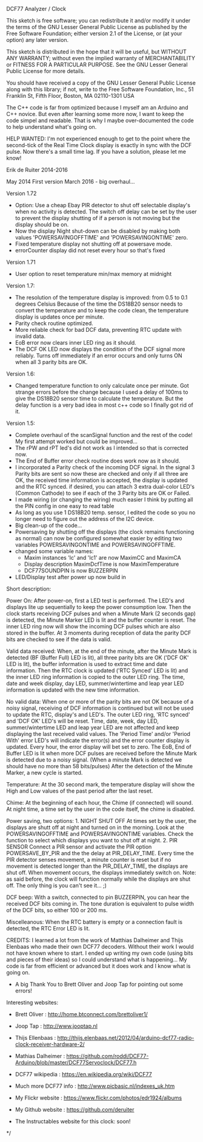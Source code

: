  DCF77 Analyzer / Clock


 This sketch is free software; you can redistribute it and/or
 modify it under the terms of the GNU Lesser General Public
 License as published by the Free Software Foundation; either
 version 2.1 of the License, or (at your option) any later version.
 
 This sketch is distributed in the hope that it will be useful,
 but WITHOUT ANY WARRANTY; without even the implied warranty of
 MERCHANTABILITY or FITNESS FOR A PARTICULAR PURPOSE.  See the GNU
 Lesser General Public License for more details.
 
 You should have received a copy of the GNU Lesser General Public
 License along with this library; if not, write to the Free Software
 Foundation, Inc., 51 Franklin St, Fifth Floor, Boston, MA  02110-1301  USA
 
 
 The C++ code is far from optimized because I myself am an Arduino and C++ novice.
 But even after learning some more now, I want to keep the code simpel and readable.
 That is why I maybe over-documented the code to help understand what's going on.

 HELP WANTED: 
 I'm not experienced enough to get to the point where the second-tick
 of the Real Time Clock display is exactly in sync with the DCF pulse.
 Now there's a small time lag.
 If you have a solution, please let me know! 
 

 Erik de Ruiter
 2014-2016
   
 

 May 2014 First version
 March 2016 - big overhaul...


 Version 1.72
 - Option: Use a cheap Ebay PIR detector to shut off selectable display's when no activity is detected. 
   The switch off delay can be set by the user to prevent the display shutting of if a person
   is not moving but the display should be on.
 - Now the display Night shut-down can be disabled by making both values 'POWERSAVINGOFFTIME'
   and 'POWERSAVINGONTIME' zero. 
 - Fixed temperature display not shutting off at powersave mode.  
 - errorCounter display did not reset every hour so that's fixed

 Version 1.71
 - User option to reset temperature min/max memory at midnight

 Version 1.7:
 - The resolution of the temperature display is improved: from 0.5 to 0.1 degrees Celsius
   Because of the time the DS18B20 sensor needs to convert the temperature and to keep the code clean, 
   the temperature display is updates once per minute.
 - Parity check routine optimized. 
 - More reliable check for bad DCF data, preventing RTC update with invalid data.
 - EoB error now clears inner LED ring as it should.
 - The DCF OK LED now displays the condition of the DCF signal more reliably. Turns off immediately if an error occurs
   and only turns ON when all 3 parity bits are OK.

 Version 1.6:
 - Changed temperature function to only calculate once per minute. Got strange errors before the change because
   I used a delay of 100ms to give the DS18B20 sensor time to calculate the temperature. But the delay function is
   a very bad idea in most c++ code so I finally got rid of it.

 Version 1.5:
 - Complete overhaul of the scanSignal function and the rest of the code! My first attempt worked but could be improved...
 - The rPW and rPT led's did not work as I intended so that is corrected now.
 - The End of Buffer error check routine does work now as it should.
 - I incorporated a Parity check of the incoming DCF signal. In the signal 3 Parity bits are sent so now these are
   checked and only if all three are OK, the received time information is accepted, the display is updated and the RTC synced.
   if desired, you can attach 3 extra dual-color LED's (Common Cathode) to see if each of the 3 Parity bits are OK or Failed.
 - I made wiring (or changing the wiring) much easier I think by putting all the PIN config in one easy to read table
 - As long as you use 1 DS18B20 temp. sensor, I edited the code so you no longer need to figure out the address of the I2C device.
 - Big clean-up of the code...
 - Powersaving by shutting off the displays (the clock remains functioning as normal)
   can now be configured somewhat easier by editing two variables POWERSAVINGONTIME and POWERSAVINGOFFTIME.
 - changed some variable names:
   - Maxim instances 'lc' and 'lc1' are now MaximCC and MaximCA
   - Display description MaximDcfTime is now MaximTemperature 
   - DCF77SOUNDPIN is now BUZZERPIN
 - LED/Display test after power up now build in
 


  Short description:
   
  Power On:
    After power-on, first a LED test is performed. The LED's and displays lite up sequentially to keep the power consumption low.
    Then the clock starts receiving DCF pulses and when a Minute Mark (2 seconds gap) is detected, the Minute Marker LED is lit
    and the buffer counter is reset. The inner LED ring now will show the incoming DCF pulses which are also stored in the buffer.
    At 3 moments during reception of data the parity DCF bits are checked to see if the data is valid.

  Valid data received:
    When, at the end of the minute, after the Minute Mark is detected (BF (Buffer Full) LED is lit), all three parity bits are OK
    ('DCF OK' LED is lit), the buffer information is used to extract time and date information. 
    Then the RTC clock is updated ('RTC Synced' LED is lit) and the inner LED ring information is copied to the outer LED ring. 
    The time, date and week display, day LED, summer/wintertime and leap year LED information is updated with the new time information.

  No valid data:
    When one or more of the parity bits are not OK because of a noisy signal, receiving of DCF information is continued but
    will not be used to update the RTC, display's and LED's. The outer LED ring, 'RTC synced' and 'DCF OK' LED's will be reset. 
    Time, date, week, day LED, summer/wintertime LED and leap year LED are not affected and keep displaying the last received valid values.
    The 'Period Time' and/or 'Period With' error LED's will indicate the error(s) and the error counter display is updated. 
    Every hour, the error display will bet set to zero. 
    The EoB, End of Buffer LED is lit when more DCF pulses are received before the Minute Mark is detected due to a noisy signal.
    (When a minute Mark is detected we should have no more than 58 bits/pulses) 
    After the detection of the Minute Marker, a new cycle is started.
 
  Temperature:
    At the 30 second mark, the temperature display will show the High and Low values of the past period after the last reset.
  
  Chime:
    At the beginning of each hour, the Chime (if connected) will sound. 
    At night time, a time set by the user in the code itself, the chime is disabled.

  Power saving, two options:
    1. NIGHT SHUT OFF
       At times set by the user, the displays are shutt off at night and turned on in the morning.
       Look at the POWERSAVINGOFFTIME and POWERSAVINGONTIME variables. 
       Check the function <turnDisplaysOff> to select which displays you want to shut off at night.
    2. PIR SENSOR
       Connect a PIR sensor and activate the PIR option POWERSAVE_BY_PIR and the the delay at PIR_DELAY_TIME.
       Every time the PIR detector senses movement, a minute counter is reset but if no movement is detected
       longer than the PIR_DELAY_TIME, the displays are shut off. 
       When movement occurs, the displays immediately switch on. 
    Note: as said before, the clock will function normally while the displays are shut off. 
    The only thing is you can't see it... ;)

  DCF beep:
    With a switch, connected to pin BUZZERPIN, you can hear the received DCF bits coming in. 
    The tone duration is equivalent to pulse width of the DCF bits, so either 100 or 200 ms.
  
  Miscelleanous:
    When the RTC battery is empty or a connection fault is detected, the RTC Error LED is lit.




 CREDITS:
 I learned a lot from the work of Matthias Dalheimer and Thijs Elenbaas who made their own DCF77 decoders.
 Without their work I would not have known where to start.
 I ended up writing my own code (using bits and pieces of their ideas) so I could understand what is happening...
 My code is far from efficient or advanced but it does work and I know what is going on.
 
 * A big Thank You to Brett Oliver and Joop Tap for pointing out some errors!

 Interesting websites:

 - Brett Oliver         : http://home.btconnect.com/brettoliver1/
 - Joop Tap             : http://www.jooptap.nl
 - Thijs Ellenbaas      : http://thijs.elenbaas.net/2012/04/arduino-dcf77-radio-clock-receiver-hardware-2/
 - Mathias Dalheimer    : https://github.com/roddi/DCF77-Arduino/blob/master/DCF77Servoclock/DCF77.h
 - DCF77 wikipedia      : https://en.wikipedia.org/wiki/DCF77
 - Much more DCF77 info : http://www.picbasic.nl/indexes_uk.htm

 - My Flickr website    : https://www.flickr.com/photos/edr1924/albums
 - My Github website    : https://github.com/deruiter
 - The Instructables website for this clock: soon!

 */

